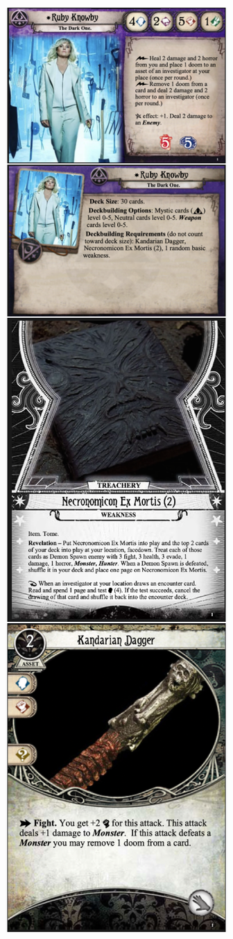 ![front](./ruby-front.png)
![back](./ruby-back.png)
![deadites](./necronomicon-2.png)
![necronomicon](./kardanian-dagger.png)
